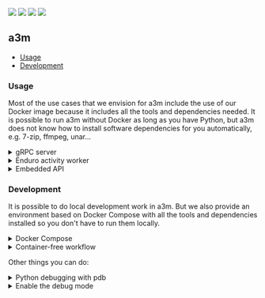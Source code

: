 <p align="left">
  <a href="https://github.com/artefactual-labs/a3m/releases/latest"><img src="https://img.shields.io/github/v/release/artefactual-labs/a3m.svg?color=orange"/></a>
  <img src="https://github.com/artefactual-labs/a3m/workflows/Tests/badge.svg"/>
  <a href="LICENSE"><img src="https://img.shields.io/github/license/evercam/evercam-dashboard"/></a>
  <a href="https://codecov.io/gh/artefactual-labs/a3m"><img src="https://img.shields.io/codecov/c/github/artefactual-labs/a3m"/></a>
</p>

## a3m

- [Usage](#usage)
- [Development](#development)

### Usage

Most of the use cases that we envision for a3m include the use of our Docker image because it includes all the tools and dependencies needed. It is possible to run a3m without Docker as long as you have Python, but a3m does not know how to install software dependencies for you automatically, e.g. 7-zip, ffmpeg, unar...

<details>

<summary>gRPC server</summary>
<hr/>

The following example shows how to set up a gRPC server and a client sharing the same network using Docker. Alternatively, see our [screencast](https://asciinema.org/a/lKWDIxPSwSfDySxTIgPPlYZrU).

Create a virtual network:

    docker network create a3m-network

The following command will run the gRPC server in detached mode:

    docker run --rm --detach --name a3m --network a3m-network -p 7000:7000 docker.pkg.github.com/artefactual-labs/a3m/a3m:main

You can implement your own gRPC client (sevice definition is available [here](https://github.com/artefactual-labs/a3m/blob/main/a3m/server/rpc/a3m.proto). a3m embeds a simple gRPC client to submit transfers from the command line, e.g.:

    docker run --rm --network a3m-network --entrypoint=python docker.pkg.github.com/artefactual-labs/a3m/a3m:main -m a3m.server.rpc.client submit --wait --address=a3m:7000 https://github.com/artefactual/archivematica-sampledata/raw/master/SampleTransfers/ZippedDirectoryTransfers/DemoTransferCSV.zip

Clean up:

    docker stop a3m
    docker network remove a3m-network

</details>

<details>

<summary>Enduro activity worker</summary>
<hr/>

This mode is work in progress (see [#40](https://github.com/artefactual-labs/a3m/issues/40) for more).

    docker run --rm --env="A3M_CADENCE_SERVER=127.0.0.1:12345" docker.pkg.github.com/artefactual-labs/a3m/a3m:main --mode="enduro"

</details>

<details>

<summary>Embedded API</summary>
<hr />

Python developers should be able to implement new solutions embedding a3m as a library. See [#42](https://github.com/artefactual-labs/a3m/issues/42) for more.

```python
import a3m

runner = a3m.Runner()
runner.submit_package("https://...", wait=True)
```

</details>

### Development

It is possible to do local development work in a3m. But we also provide an
environment based on Docker Compose with all the tools and dependencies
installed so you don't have to run them locally.

<details>

<summary>Docker Compose</summary>
<hr>

Try the following if you feel confortable using our Makefile:

    make create-volume build bootstrap restart

Otherwise, follow these steps:

    # Create the external data volume
    mkdir -p hack/compose-volume
    docker volume create --opt type=none --opt o=bind --opt device=./hack/compose-volume a3m-pipeline-data

    # Build service
    env COMPOSE_DOCKER_CLI_BUILD=1 DOCKER_BUILDKIT=1 docker-compose build

    # Bring the service up
    docker-compose up -d a3m

You're ready to submit a transfer:

    # Submit a transfer
    docker-compose run --rm --entrypoint sh a3m -c "python -m a3m.server.rpc.client submit --wait --address=a3m:7000 https://github.com/artefactual/archivematica-sampledata/raw/master/SampleTransfers/ZippedDirectoryTransfers/DemoTransferCSV.zip"

    # Find the AIP generated
    find hack/compose-volume -name "*.7z";

</details>

<details>

<summary>Container-free workflow</summary>
<hr>

Be aware that a3m has application dependencies that need to be available in the
system path. The Docker image makes them all available while in this workflow
you may have to ensure they're available manually.

Start checking out this repository and follow these steps:

    # Create virtual environment and activate it
    python -m venv .venv
    source .venv/bin/activate

    # Install the dependencies
    pip install -r requirements-dev.txt

    # Run the tests:
    pytest

    # Run a3m server
    python -m a3m

Start a new transfer:

    $ python -m a3m.server.rpc.client submit --wait https://github.com/artefactual/archivematica-sampledata/raw/master/SampleTransfers/ZippedDirectoryTransfers/DemoTransferCSV.zip
    Submitting...
    Transfer created: 0f667867-800a-466f-856f-fea5980f1d97

You can find both the database and the shared directory under `~/.local/share/a3m/`.

</details>

Other things you can do:

<details>

<summary>Python debugging with pdb</summary>
<hr>

Stop a3m if it's already running:

    docker-compose stop a3m

Introduce a [breakpoint](https://docs.python.org/3/library/functions.html#breakpoint)
in the code. Breakpoints can be used anywhere, including client modules.

    breakpoint()  # Add this!
    important_code()

Run a3m as follows:

    docker-compose run --rm --publish=52000:7000 a3m

The [debugger](https://docs.python.org/3/library/pdb.html) should activate as
your breakpoint is reached. Use commands to control the debugger, e.g. `help`.

</details>

<details>

<summary>Enable the debug mode</summary>
<hr>

a3m comes with a pre-configured logger that hides events with level `INFO` or
lower. `INFO` is bloated, so we use `WARNING` and higher.

Set the `A3M_DEBUG` environment string to see all events. The string can be
injected in several ways, e.g.:

    docker-compose run --rm -e A3M_DEBUG=yes --publish=52000:7000 a3m

The logging configuration lives in `a3m.settings.common`.

</details>

